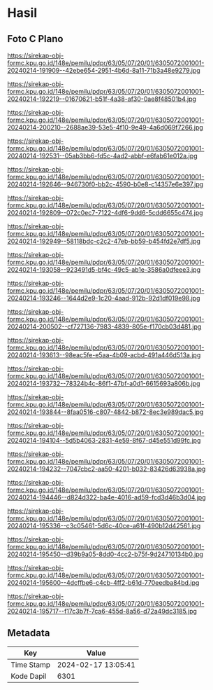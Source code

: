 # Hasil

## Foto C Plano

https://sirekap-obj-formc.kpu.go.id/148e/pemilu/pdpr/63/05/07/20/01/6305072001001-20240214-191909--42ebe654-2951-4b6d-8a11-71b3a48e9279.jpg

https://sirekap-obj-formc.kpu.go.id/148e/pemilu/pdpr/63/05/07/20/01/6305072001001-20240214-192219--01670621-b51f-4a38-af30-0ae8f48501b4.jpg

https://sirekap-obj-formc.kpu.go.id/148e/pemilu/pdpr/63/05/07/20/01/6305072001001-20240214-200210--2688ae39-53e5-4f10-9e49-4a6d069f7266.jpg

https://sirekap-obj-formc.kpu.go.id/148e/pemilu/pdpr/63/05/07/20/01/6305072001001-20240214-192531--05ab3bb6-fd5c-4ad2-abbf-e6fab61e012a.jpg

https://sirekap-obj-formc.kpu.go.id/148e/pemilu/pdpr/63/05/07/20/01/6305072001001-20240214-192646--946730f0-bb2c-4590-b0e8-c14357e6e397.jpg

https://sirekap-obj-formc.kpu.go.id/148e/pemilu/pdpr/63/05/07/20/01/6305072001001-20240214-192809--072c0ec7-7122-4df6-9dd6-5cdd6655c474.jpg

https://sirekap-obj-formc.kpu.go.id/148e/pemilu/pdpr/63/05/07/20/01/6305072001001-20240214-192949--58118bdc-c2c2-47eb-bb59-b454fd2e7df5.jpg

https://sirekap-obj-formc.kpu.go.id/148e/pemilu/pdpr/63/05/07/20/01/6305072001001-20240214-193058--923491d5-bf4c-49c5-ab1e-3586a0dfeee3.jpg

https://sirekap-obj-formc.kpu.go.id/148e/pemilu/pdpr/63/05/07/20/01/6305072001001-20240214-193246--1644d2e9-1c20-4aad-912b-92d1df019e98.jpg

https://sirekap-obj-formc.kpu.go.id/148e/pemilu/pdpr/63/05/07/20/01/6305072001001-20240214-200502--cf727136-7983-4839-805e-f170cb03d481.jpg

https://sirekap-obj-formc.kpu.go.id/148e/pemilu/pdpr/63/05/07/20/01/6305072001001-20240214-193613--98eac5fe-e5aa-4b09-acbd-491a446d513a.jpg

https://sirekap-obj-formc.kpu.go.id/148e/pemilu/pdpr/63/05/07/20/01/6305072001001-20240214-193732--78324b4c-86f1-47bf-a0d1-6615693a806b.jpg

https://sirekap-obj-formc.kpu.go.id/148e/pemilu/pdpr/63/05/07/20/01/6305072001001-20240214-193844--8faa0516-c807-4842-b872-8ec3e989dac5.jpg

https://sirekap-obj-formc.kpu.go.id/148e/pemilu/pdpr/63/05/07/20/01/6305072001001-20240214-194104--5d5b4063-2831-4e59-8f67-d45e551d99fc.jpg

https://sirekap-obj-formc.kpu.go.id/148e/pemilu/pdpr/63/05/07/20/01/6305072001001-20240214-194232--7047cbc2-aa50-4201-b032-83426d63938a.jpg

https://sirekap-obj-formc.kpu.go.id/148e/pemilu/pdpr/63/05/07/20/01/6305072001001-20240214-194446--d824d322-ba4e-4016-ad59-fcd3d46b3d04.jpg

https://sirekap-obj-formc.kpu.go.id/148e/pemilu/pdpr/63/05/07/20/01/6305072001001-20240214-195336--c3c05461-5d6c-40ce-a61f-490b12d42561.jpg

https://sirekap-obj-formc.kpu.go.id/148e/pemilu/pdpr/63/05/07/20/01/6305072001001-20240214-195450--d39b9a05-8dd0-4cc2-b75f-9d24710134b0.jpg

https://sirekap-obj-formc.kpu.go.id/148e/pemilu/pdpr/63/05/07/20/01/6305072001001-20240214-195600--4dcffbe6-c4cb-4ff2-b61d-770eedba84bd.jpg

https://sirekap-obj-formc.kpu.go.id/148e/pemilu/pdpr/63/05/07/20/01/6305072001001-20240214-195717--f17c3b7f-7ca6-455d-8a56-d72a49dc3185.jpg


## Metadata

| Key        | Value               |
| ---------- | ------------------- |
| Time Stamp | 2024-02-17 13:05:41 |
| Kode Dapil | 6301                |



